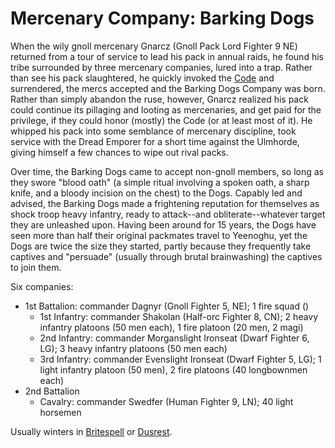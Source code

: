 # Mercenary Company: Barking Dogs
When the wily gnoll mercenary Gnarcz (Gnoll Pack Lord Fighter 9 NE) returned from a tour of service to lead his pack in annual raids, he found his tribe surrounded by three mercenary companies, lured into a trap. Rather than see his pack slaughtered, he quickly invoked the [Code](../MercCompanies/Code.md) and surrendered, the mercs accepted and the Barking Dogs Company was born. Rather than simply abandon the ruse, however, Gnarcz realized his pack could continue its pillaging and looting as mercenaries, and get paid for the privilege, if they could honor (mostly) the Code (or at least most of it). He whipped his pack into some semblance of mercenary discipline, took service with the Dread Emporer for a short time against the Ulmhorde, giving himself a few chances to wipe out rival packs.

Over time, the Barking Dogs came to accept non-gnoll members, so long as they swore "blood oath" (a simple ritual involving a spoken oath, a sharp knife, and a bloody incision on the chest) to the Dogs. Capably led and advised, the Barking Dogs made a frightening reputation for themselves as shock troop heavy infantry, ready to attack--and obliterate--whatever target they are unleashed upon. Having been around for 15 years, the Dogs have seen more than half their original packmates travel to Yeenoghu, yet the Dogs are twice the size they started, partly because they frequently take captives and "persuade" (usually through brutal brainwashing) the captives to join them.

Six companies:

* 1st Battalion: commander Dagnyr (Gnoll Fighter 5, NE); 1 fire squad ()
    * 1st Infantry: commander Shakolan (Half-orc Fighter 8, CN); 2 heavy infantry platoons (50 men each), 1 fire platoon (20 men, 2 magi)
    * 2nd Infantry: commander Morganslight Ironseat (Dwarf Fighter 6, LG); 3 heavy infantry platoons (50 men each)
    * 3rd Infantry: commander Evenslight Ironseat (Dwarf Fighter 5, LG); 1 light infantry platoon (50 men), 2 fire platoons (40 longbownmen each)
* 2nd Battalion
    * Cavalry: commander Swedfer (Human Fighter 9, LN); 40 light horsemen

Usually winters in [Britespell](../../Cities/Britespell.md) or [Dusrest](../../Cities/Dusrest.md).

